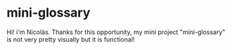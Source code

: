 # mini-glossary
Hi! i'm Nicolás. Thanks for this opportunity, my mini project "mini-glossary" is not very pretty visually but it is functional!
